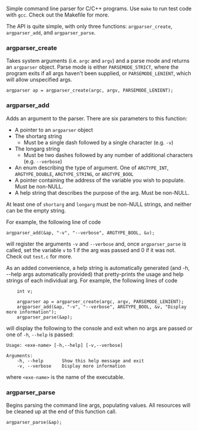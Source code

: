 Simple command line parser for C/C++ programs. Use `make` to run test code with `gcc`. Check out the Makefile for more.

The API is quite simple, with only three functions: `argparser_create`, `argparser_add`, and `argparser_parse`.

### argparser_create
Takes system arguments (i.e. `argc` and `argv`) and a parse mode and returns an `argparser` object. Parse mode is either `PARSEMODE_STRICT`, where the program exits if all args haven't been supplied, or `PARSEMODE_LENIENT`, which will allow unspecified args.

    argparser ap = argparser_create(argc, argv, PARSEMODE_LENIENT);
    
### argparser_add
Adds an argument to the parser. There are six parameters to this function:
+ A pointer to an `argparser` object
+ The shortarg string
    + Must be a single dash followed by a single character (e.g. `-v`)
+ The longarg string
    + Must be two dashes followed by any number of additional characters (e.g. `--verbose`)
+ An enum describing the type of argument. One of `ARGTYPE_INT`, `ARGTYPE_DOUBLE`, `ARGTYPE_STRING`, or `ARGTYPE_BOOL`
+ A pointer containing the address of the variable you wish to populate. Must be non-NULL.
+ A help string that describes the purpose of the arg. Must be non-NULL.

At least one of `shortarg` and `longarg` must be non-NULL strings, and neither can be the empty string.

For example, the following line of code

    argparser_add(&ap, "-v", "--verbose", ARGTYPE_BOOL, &v);
    
will register the arguments `-v` and `--verbose` and, once `argparser_parse` is called, set the variable `v` to 1 if the arg was passed and 0 if it was not. Check out `test.c` for more.

As an added convenience, a help string is automatically generated (and -h, --help args automatically provided) that pretty-prints the usage and help strings of each individual arg. For example, the following lines of code

```
    int v;

    argparser ap = argparser_create(argc, argv, PARSEMODE_LENIENT);
    argparser_add(&ap, "-v", "--verbose", ARGTYPE_BOOL, &v, "Display more information");
    argparser_parse(&ap);
```

will display the following to the console and exit when no args are passed or one of `-h`, `--help` is passed:

```
Usage: <exe-name> [-h,--help] [-v,--verbose]

Arguments:
    -h, --help       Show this help message and exit
    -v, --verbose    Display more information
```

where `<exe-name>` is the name of the executable.

### argparser_parse
Begins parsing the command line args, populating values. All resources will be cleaned up at the end of this function call.

    argparser_parse(&ap);
